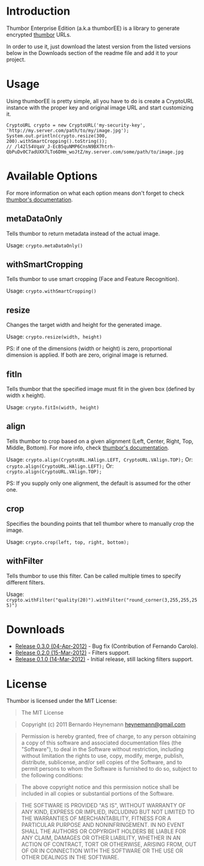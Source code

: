 # Introduction

Thumbor Enterprise Edition (a.k.a thumborEE) is a library to generate encrypted
[thumbor](https://github.com/globocom/thumbor/wiki "thumbor docs") URLs.

In order to use it, just download the latest version from the listed versions
below in the Downloads section of the readme file and add it to your project.

# Usage

Using thumborEE is pretty simple, all you have to do is create a CryptoURL
instance with the proper key and original image URL and start customizing it.

```java:
CryptoURL crypto = new CryptoURL('my-security-key', 'http://my.server.com/path/to/my/image.jpg');
System.out.println(crypto.resize(300, 200).withSmartCropping().toString());
// /l42l54VqaV_J-EcB5quNMP6CnsN9BX7htrh-QbPuDv0C7adUXX7LTo6DHm_woJtZ/my.server.com/some/path/to/image.jpg
```

# Available Options

For more information on what each option means don't forget to check [thumbor's
documentation](https://github.com/globocom/thumbor/wiki "thumbor docs").

## metaDataOnly

Tells thumbor to return metadata instead of the actual image.

Usage: ```crypto.metaDataOnly()```

## withSmartCropping

Tells thumbor to use smart cropping (Face and Feature Recognition).

Usage: ```crypto.withSmartCropping()```

## resize

Changes the target width and height for the generated image.

Usage: ```crypto.resize(width, height)```

PS: if one of the dimensions (width or height) is zero, proportional dimension
is applied. If both are zero, original image is returned.

## fitIn

Tells thumbor that the specified image must fit in the given box (defined by
width x height).

Usage: ```crypto.fitIn(width, height)```

## align

Tells thumbor to crop based on a given alignment (Left, Center, Right, Top,
Middle, Bottom). For more info, check [thumbor's
documentation](https://github.com/globocom/thumbor/wiki "thumbor docs").

Usage: ```crypto.align(CryptoURL.HAlign.LEFT, CryptoURL.VAlign.TOP);```
Or: ```crypto.align(CryptoURL.HAlign.LEFT);```
Or: ```crypto.align(CryptoURL.VAlign.TOP);```

PS: If you supply only one alignment, the default is assumed for the other one.

## crop

Specifies the bounding points that tell thumbor where to manually crop the
image.

Usage: ```crypto.crop(left, top, right, bottom);```

## withFilter

Tells thumbor to use this filter. Can be called multiple times to specify different filters.

Usage: ```crypto.withFilter("quality(20)").withFilter("round_corner(3,255,255,255)")```

# Downloads

* [Release 0.3.0 (04-Apr-2012)](https://github.com/heynemann/thumbor-enterprise-edition/blob/master/downloads/thumboree-0.3.0.jar "thumbor-enterprise-edition 0.3.0") - Bug fix (Contribution of Fernando Carolo).
* [Release 0.2.0 (15-Mar-2012)](https://github.com/heynemann/thumbor-enterprise-edition/blob/master/downloads/thumboree-0.2.0.jar "thumbor-enterprise-edition 0.2.0") - Filters support.
* [Release 0.1.0 (14-Mar-2012)](https://github.com/heynemann/thumbor-enterprise-edition/blob/master/downloads/thumboree-0.1.0.jar "thumbor-enterprise-edition 0.1.0") - Initial release, still lacking filters support.

# License

Thumbor is licensed under the MIT License:

> The MIT License

> Copyright (c) 2011 Bernardo Heynemann <heynemann@gmail.com>

> Permission is hereby granted, free of charge, to any person obtaining a copy
> of this software and associated documentation files (the "Software"), to deal
> in the Software without restriction, including without limitation the rights
> to use, copy, modify, merge, publish, distribute, sublicense, and/or sell
> copies of the Software, and to permit persons to whom the Software is
> furnished to do so, subject to the following conditions:

> The above copyright notice and this permission notice shall be included in
> all copies or substantial portions of the Software.

> THE SOFTWARE IS PROVIDED "AS IS", WITHOUT WARRANTY OF ANY KIND, EXPRESS OR
> IMPLIED, INCLUDING BUT NOT LIMITED TO THE WARRANTIES OF MERCHANTABILITY,
> FITNESS FOR A PARTICULAR PURPOSE AND NONINFRINGEMENT. IN NO EVENT SHALL THE
> AUTHORS OR COPYRIGHT HOLDERS BE LIABLE FOR ANY CLAIM, DAMAGES OR OTHER
> LIABILITY, WHETHER IN AN ACTION OF CONTRACT, TORT OR OTHERWISE, ARISING FROM,
> OUT OF OR IN CONNECTION WITH THE SOFTWARE OR THE USE OR OTHER DEALINGS IN
> THE SOFTWARE.
